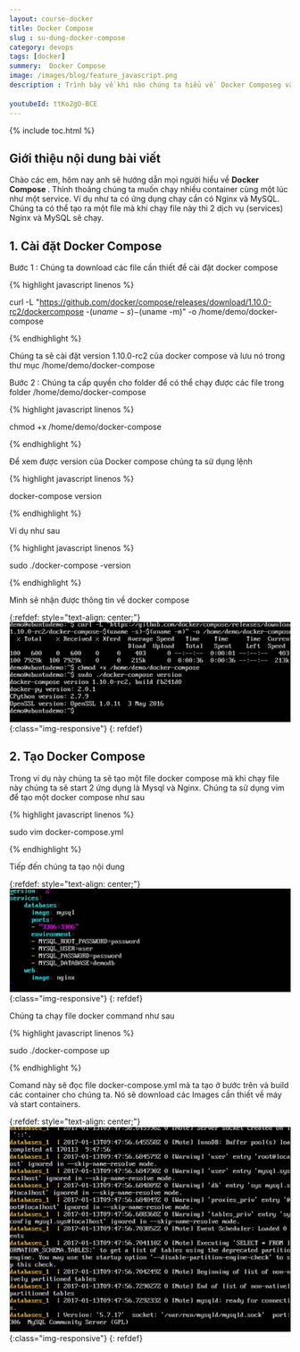 ```yaml
---
layout: course-docker
title: Docker Compose
slug : su-dung-docker-compose
category: devops
tags: [docker]
summery:  Docker Compose
image: /images/blog/feature_javascript.png
description : Trình bày về khi nào chúng ta hiểu về  Docker Composeg và cách cài đặt  Docker Compose.

youtubeId: ttKo2gO-BCE
---
```


{% include toc.html %}

## **Giới thiệu nội dung bài viết**

Chào các em, hôm nay anh sẽ hướng dẫn mọi người hiểu về <b>  Docker Compose </b>. Thỉnh thoảng chúng ta muốn chạy nhiều container cùng một lúc như một service. Ví dụ như ta có ứng dụng chạy cần có Nginx và MySQL. Chúng ta có thể tạo ra một file mà khi chạy file này thì 2 dịch vụ (services) Nginx và MySQL sẽ chạy. 


## **1. Cài đặt Docker Compose**

Bước 1 : Chúng ta download các file cần thiết để cài đặt docker compose

{% highlight javascript  linenos %}

curl -L "https://github.com/docker/compose/releases/download/1.10.0-rc2/dockercompose
   -$(uname -s) -$(uname -m)" -o /home/demo/docker-compose

{% endhighlight %}

Chúng ta sẽ cài đặt version 1.10.0-rc2 của docker compose và lưu nó trong thư mục /home/demo/docker-compose

Bước 2 : Chúng ta cấp quyền cho folder để có thể chạy được các file trong folder /home/demo/docker-compose

{% highlight javascript  linenos %}

chmod +x /home/demo/docker-compose

{% endhighlight %}

Để xem được version của Docker compose chúng ta sử dụng lệnh 

{% highlight javascript  linenos %}

docker-compose version 

{% endhighlight %}

Ví dụ như sau 

{% highlight javascript  linenos %}

sudo ./docker-compose -version 


{% endhighlight %}

Mình sẽ nhận được thông tin về docker compose

{:refdef: style="text-align: center;"}
![reactjs ](/images/post/docker/docker_compose_installation.jpeg){:class="img-responsive"}
{: refdef}

## **2. Tạo Docker Compose**

Trong ví dụ này chúng ta sẽ tạo một file docker compose mà khi chạy file này chúng ta sẽ start 2 ứng dụng là Mysql và Nginx. Chúng ta sử dụng vim để tạo một docker compose như sau

{% highlight javascript  linenos %}

sudo vim docker-compose.yml 

{% endhighlight %}

Tiếp đến chúng ta tạo nội dung 

{:refdef: style="text-align: center;"}
![reactjs ](/images/post/docker/compose_file.jpeg){:class="img-responsive"}
{: refdef}

Chúng ta chạy file docker command như sau

{% highlight javascript  linenos %}

sudo ./docker-compose up 


{% endhighlight %}

Comand này sẽ đọc file docker-compose.yml mà ta tạo ở bước trên và build các container cho chúng ta. Nó sẽ download các Images cần thiết về máy và start containers.

{:refdef: style="text-align: center;"}
![reactjs ](/images/post/docker/start_downloading.jpeg){:class="img-responsive"}
{: refdef}














